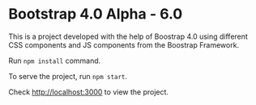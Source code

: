 # Bootstrap 4.0 Alpha - 6.0

This is a project developed with the help of Boostrap 4.0 using different CSS components and JS components from the Boostrap Framework.

Run `npm install` command.

To serve the project, run `npm start`.

Check [http://localhost:3000](http://localhost:3000) to view the project.
